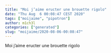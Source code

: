 ```yaml
---
title: "Moi j’aime eructer une brouette rigolo"
date: "Thu Aug  6 00:08:47 CEST 2020"
tags: ["moijaime", "pipotron"]
author: m1ch3l
categories: ["generated"]
slug: "moijaime/2020-08-06-00:08:47"
---
```


Moi j’aime eructer une brouette rigolo
